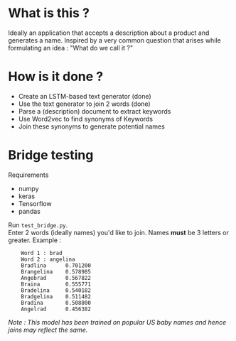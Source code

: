 # What is this ?
Ideally an application that accepts a description about a product and generates a name.
Inspired by a very common question that arises while formulating an idea :  "What do we call it ?"

# How is it done ?
- Create an LSTM-based text generator (done)
- Use the text generator to join 2 words (done)
- Parse a (description) document to extract keywords
- Use Word2vec to find synonyms of Keywords
- Join these synonyms to generate potential names


# Bridge testing
Requirements

- numpy
- keras
- Tensorflow
- pandas

Run `test_bridge.py`.<br>
Enter 2 words (ideally names) you'd like to join.
Names **must** be 3 letters or greater.
Example : 

        Word 1 : brad
        Word 2 : angelina
        Bradlina      0.701200
        Brangelina    0.578985
        Angebrad      0.567822
        Braina        0.555771
        Bradelina     0.540182
        Bradgelina    0.511482
        Bradina       0.508800
        Angelrad      0.456382

*Note : This model has been trained on popular US baby names and hence joins may reflect the same.*
